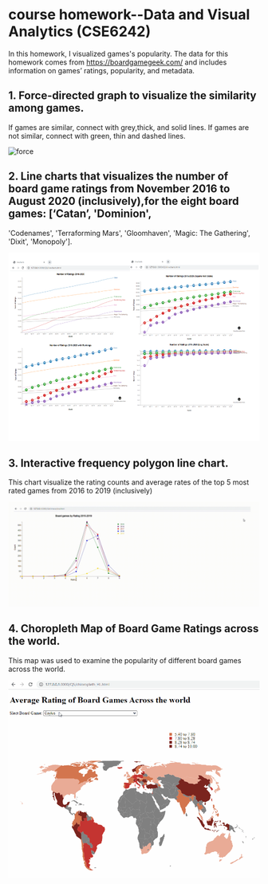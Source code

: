 # course homework--Data and Visual Analytics (CSE6242)
In this homework, I visualized games's popularity. The data for this homework comes from https://boardgamegeek.com/ and
includes information on games’ ratings, popularity, and metadata.



## 1. Force-directed graph to visualize the similarity among games. 
If games are similar, connect with grey,thick, and solid lines.
If games are not similar, connect with green, thin and dashed lines. 

![force](gif/forcevideo.gif)

## 2. Line charts that visualizes the number of board game ratings from November 2016 to August 2020 (inclusively),for the eight board games: [‘Catan’, 'Dominion',
'Codenames', 'Terraforming Mars', 'Gloomhaven', 'Magic: The Gathering', 'Dixit', 'Monopoly'].

![line](gif/linechart.png)

## 3. Interactive frequency polygon line chart.
This chart visualize the rating counts and average rates of the top 5 most rated games from 2016 to 2019 (inclusively)

![interactive](gif/interactive_line.gif)

## 4. Choropleth Map of Board Game Ratings across the world.
This map was used to examine the popularity of different board games across the world.

![map](gif/map.gif)
